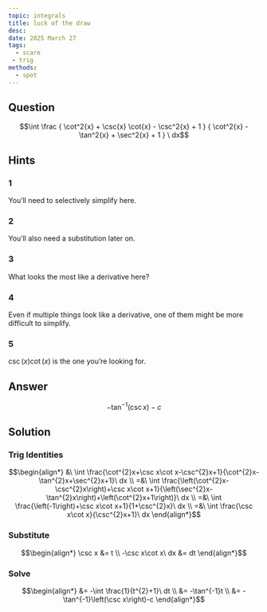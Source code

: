 ```yaml
---
topic: integrals
title: luck of the draw
desc: 
date: 2025 March 27
tags:
  - scare
 - trig
methods:
  - spot
---
```



## Question
```math
\int
  \frac
    { \cot^2{x} + \csc{x} \cot{x} - \csc^2{x} + 1 }
    { \cot^2{x} - \tan^2{x} + \sec^2{x} + 1 }
\ dx
```


## Hints

### 1
You’ll need to selectively simplify here.

### 2
You’ll also need a substitution later on.

### 3
What looks the most like a derivative here?

### 4
Even if multiple things look like a derivative, one of them might be more difficult to simplify.

### 5
$\csc(x)\cot(x)$ is the one you’re looking for.


## Answer
```math
-\tan^{-1}\left(\csc x\right)-c
```


## Solution

### Trig Identities
```math
\begin{align*}
  &\ \int \frac{\cot^{2}x+\csc x\cot x-\csc^{2}x+1}{\cot^{2}x-\tan^{2}x+\sec^{2}x+1}\ dx
  \\ =&\ \int \frac{\left(\cot^{2}x-\csc^{2}x\right)+\csc x\cot x+1}{\left(\sec^{2}x-\tan^{2}x\right)+\left(\cot^{2}x+1\right)}\ dx
  \\ =&\ \int \frac{\left(-1\right)+\csc x\cot x+1}{1+\csc^{2}x}\ dx
  \\ =&\ \int \frac{\csc x\cot x}{\csc^{2}x+1}\ dx
\end{align*}
```

### Substitute
```math
\begin{align*}
  \csc x &= t
  \\ -\csc x\cot x\ dx &= dt
\end{align*}
```

### Solve
```math
\begin{align*}
  &= -\int \frac{1}{t^{2}+1}\ dt
  \\ &= -\tan^{-1}t
  \\ &= -\tan^{-1}\left(\csc x\right)-c
\end{align*}
```
